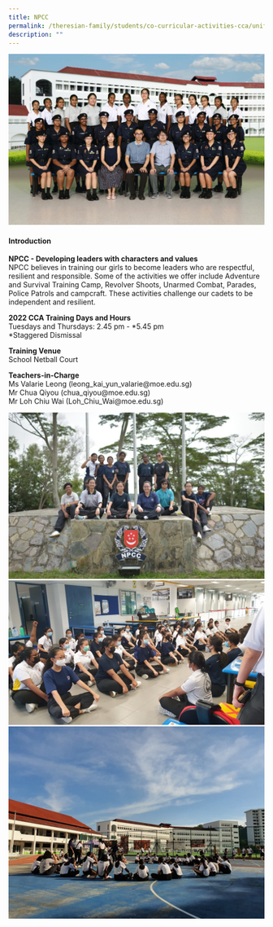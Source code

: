 ```yaml
---
title: NPCC
permalink: /theresian-family/students/co-curricular-activities-cca/uniform-groups/npcc/
description: ""
---
```

<img src="/images/npcc1.jpg">
<h4><strong>Introduction</strong></h4>
<p><strong>NPCC - Developing leaders with characters and values</strong>&nbsp;<br />NPCC believes in training our girls to become leaders who are respectful, resilient and responsible. Some of the activities we offer include Adventure and Survival Training Camp, Revolver Shoots, Unarmed Combat, Parades, Police Patrols and campcraft. These activities challenge our cadets to be independent and resilient.</p>
<p><strong>2022 CCA Training Days and Hours&nbsp;</strong><br>Tuesdays and Thursdays: 2.45 pm - *5.45 pm<br />*Staggered Dismissal</p>
<p><strong>Training Venue</strong><br />School Netball Court</p>
<p><strong>Teachers-in-Charge<br /></strong>Ms Valarie Leong (leong_kai_yun_valarie@moe.edu.sg)<br />Mr Chua Qiyou (chua_qiyou@moe.edu.sg)<br />Mr Loh Chiu Wai&nbsp;(Loh_Chiu_Wai@moe.edu.sg)</p>
<img src="/images/npcc2.jpg"><br>
<img src="/images/npcc3.jpg"><br>
<img src="/images/npcc4.jpeg">